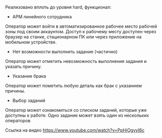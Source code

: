 Реализовано вплоть до уровня hard, функционал:

- АРМ линейного сотрудника 

Оператор может войти в автоматизированное рабочее место рабочей зоны под своим аккаунтом. Доступ к рабочему месту доступен через браузер на станке, стационарном ПК или через приложение на мобильном устройстве. 

- Нет возможности выполнить задание (частично)

Оператор может отметить невозможность выполнения задания и указать причину. 

- Указание брака

Оператор может пометить любую деталь как брак с указанием причины.

- Выбор заданий

Оператор может ознакомиться со списком заданий, которые уже доступны к работе. Одно задание может взять один из нескольких операторов

Ссылка на видео https://www.youtube.com/watch?v=PpHjOgyyI6c
